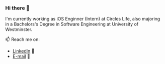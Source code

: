 ### Hi there 👋

I'm currently working as iOS Enginner (Intern) at Circles Life, also majoring in a Bachelors's Degree in Software Engineering at University of Westminster.

📫  Reach me on:
- <a href="https://www.linkedin.com/in/pubudu-mihiranga/">LinkedIn</a> 💼
- <a href="mailto:i.pubudumihiranga@gmail.com">E-mail</a> 📧


